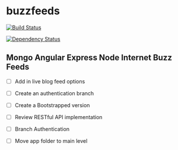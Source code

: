 # buzzfeeds
[![Build Status](https://secure.travis-ci.org/100stacks/buzzfeeds.png?branch=master)](http://travis-ci.org/100stacks/buzzfeeds)

[![Dependency Status](https://gemnasium.com/100stacks/buzzfeeds.svg)](https://gemnasium.com/100stacks/buzzfeeds)


## Mongo Angular Express Node Internet Buzz Feeds

- [ ] Add in live blog feed options

- [ ] Create an authentication branch

- [ ] Create a Bootstrapped version

- [ ] Review RESTful API implementation 

- [ ] Branch Authentication

- [ ] Move app folder to main level